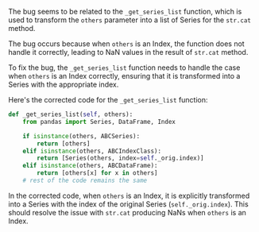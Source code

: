 The bug seems to be related to the `_get_series_list` function, which is used to transform the `others` parameter into a list of Series for the `str.cat` method. 

The bug occurs because when `others` is an Index, the function does not handle it correctly, leading to NaN values in the result of `str.cat` method.

To fix the bug, the `_get_series_list` function needs to handle the case when `others` is an Index correctly, ensuring that it is transformed into a Series with the appropriate index.

Here's the corrected code for the `_get_series_list` function:

```python
def _get_series_list(self, others):
    from pandas import Series, DataFrame, Index

    if isinstance(others, ABCSeries):
        return [others]
    elif isinstance(others, ABCIndexClass):
        return [Series(others, index=self._orig.index)]
    elif isinstance(others, ABCDataFrame):
        return [others[x] for x in others]
    # rest of the code remains the same
```

In the corrected code, when `others` is an Index, it is explicitly transformed into a Series with the index of the original Series (`self._orig.index`). This should resolve the issue with `str.cat` producing NaNs when `others` is an Index.